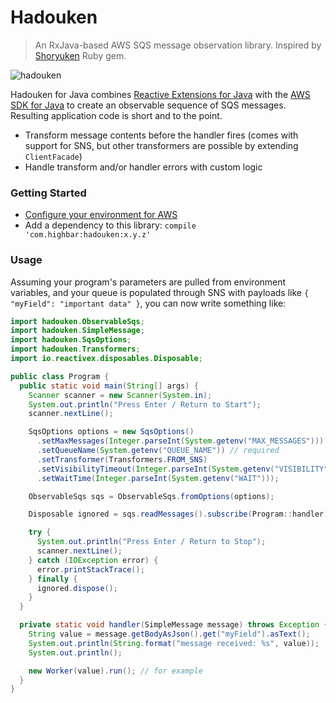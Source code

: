 # Hadouken
> An RxJava-based AWS SQS message observation library. Inspired by [Shoryuken] Ruby gem.

![hadouken][img]

Hadouken for Java combines [Reactive Extensions for Java][rx] with the [AWS SDK for Java][aws-sdk] to create an observable sequence of SQS messages. Resulting application code is short and to the point.

- Transform message contents before the handler fires (comes with support for SNS, but other transformers are possible by extending `ClientFacade`)
- Handle transform and/or handler errors with custom logic

### Getting Started

- [Configure your environment for AWS][aws-config]
- Add a dependency to this library: `compile 'com.highbar:hadouken:x.y.z'`

### Usage

Assuming your program's parameters are pulled from environment variables, and your queue is populated through SNS with payloads like `{ "myField": "important data" }`, you can now write something like:

```java
import hadouken.ObservableSqs;
import hadouken.SimpleMessage;
import hadouken.SqsOptions;
import hadouken.Transformers;
import io.reactivex.disposables.Disposable;

public class Program {
  public static void main(String[] args) {
    Scanner scanner = new Scanner(System.in);
    System.out.println("Press Enter / Return to Start");
    scanner.nextLine();

    SqsOptions options = new SqsOptions()
      .setMaxMessages(Integer.parseInt(System.getenv("MAX_MESSAGES")))
      .setQueueName(System.getenv("QUEUE_NAME")) // required
      .setTransformer(Transformers.FROM_SNS)
      .setVisibilityTimeout(Integer.parseInt(System.getenv("VISIBILITY")))
      .setWaitTime(Integer.parseInt(System.getenv("WAIT")));

    ObservableSqs sqs = ObservableSqs.fromOptions(options);

    Disposable ignored = sqs.readMessages().subscribe(Program::handler)

    try {
      System.out.println("Press Enter / Return to Stop");
      scanner.nextLine();
    } catch (IOException error) {
      error.printStackTrace();
    } finally {
      ignored.dispose();
    }
  }

  private static void handler(SimpleMessage message) throws Exception {
    String value = message.getBodyAsJson().get("myField").asText();
    System.out.println(String.format("message received: %s", value));
    System.out.println();

    new Worker(value).run(); // for example
  }
}
```

[aws-config]: http://docs.aws.amazon.com/AWSSdkDocsJava/latest/DeveloperGuide/credentials.html
[aws-sdk]: https://aws.amazon.com/sdk-for-java/
[img]: docs/img/hadouken.png
[rx]: https://github.com/ReactiveX/RxJava
[Shoryuken]: https://github.com/phstc/shoryuken
